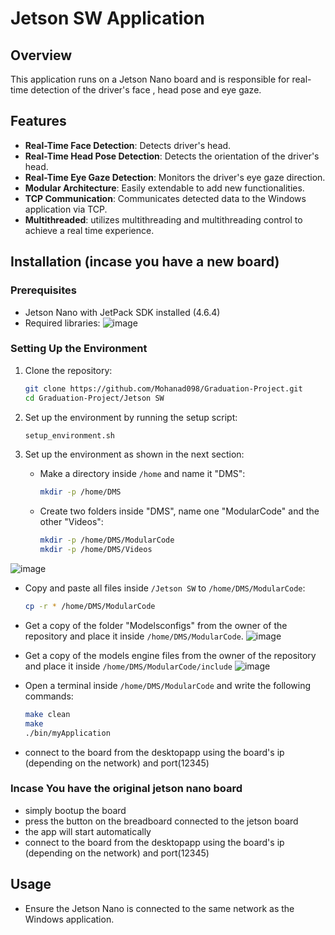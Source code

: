 # Jetson SW Application

## Overview
This application runs on a Jetson Nano board and is responsible for real-time detection of the driver's face , head pose and eye gaze.
## Features
- **Real-Time Face Detection**: Detects driver's head.
- **Real-Time Head Pose Detection**: Detects the orientation of the driver's head.
- **Real-Time Eye Gaze Detection**: Monitors the driver's eye gaze direction.
- **Modular Architecture**: Easily extendable to add new functionalities.
- **TCP Communication**: Communicates detected data to the Windows application via TCP.
- **Multithreaded**: utilizes multithreading and multithreading control to achieve a real time experience.

## Installation (incase you have a new board)
### Prerequisites
- Jetson Nano with JetPack SDK installed (4.6.4)
- Required libraries:
![image](https://github.com/Mohanad098/Graduation-Project/assets/68183749/99495e6c-363f-4e51-99cb-dd7b5041624a)

### Setting Up the Environment
1. Clone the repository:
    ```bash
    git clone https://github.com/Mohanad098/Graduation-Project.git
    cd Graduation-Project/Jetson SW
    ```

2. Set up the environment by running the setup script:
    ```bash
    setup_environment.sh
    ```

4. Set up the environment as shown in the next section:
   - Make a directory inside `/home` and name it "DMS":
     ```bash
     mkdir -p /home/DMS
     ```

   - Create two folders inside "DMS", name one "ModularCode" and the other "Videos":
     ```bash
     mkdir -p /home/DMS/ModularCode
     mkdir -p /home/DMS/Videos
     ```
![image](https://github.com/Mohanad098/Graduation-Project/assets/68183749/a6482c68-b49a-4233-9aee-af5dfef9cfd0)

   - Copy and paste all files inside `/Jetson SW` to `/home/DMS/ModularCode`:
     ```bash
     cp -r * /home/DMS/ModularCode
     ```
   - Get a copy of the folder "Modelsconfigs" from the owner of the repository and place it inside `/home/DMS/ModularCode`.
![image](https://github.com/Mohanad098/Graduation-Project/assets/68183749/f8ebac9b-d75a-4934-a411-f7e5455af8e8)

   - Get a copy of the models engine files from the owner of the repository and place it inside `/home/DMS/ModularCode/include`
![image](https://github.com/Mohanad098/Graduation-Project/assets/68183749/ce3867cd-4807-4dbb-b5e2-eb462f91533d)

   - Open a terminal inside `/home/DMS/ModularCode` and write the following commands:
     ```bash
     make clean  
     make
     ./bin/myApplication
     ```
   - connect to the board from the desktopapp using the board's ip (depending on the network) and port(12345) 
### Incase You have the original jetson nano board
  - simply bootup the board
  - press the button on the breadboard connected to the jetson board
  - the app will start automatically
  - connect to the board from the desktopapp using the board's ip (depending on the network) and port(12345) 


## Usage
- Ensure the Jetson Nano is connected to the same network as the Windows application.

